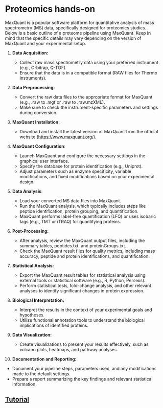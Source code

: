 # **Proteomics hands-on**

MaxQuant is a popular software platform for quantitative analysis of mass spectrometry (MS) data, specifically designed for proteomics studies. Below is a basic outline of a proteome pipeline using MaxQuant. Keep in mind that the specific details may vary depending on the version of MaxQuant and your experimental setup.

1. **Data Acquisition:**
   - Collect raw mass spectrometry data using your preferred instrument (e.g., Orbitrap, Q-TOF).
   - Ensure that the data is in a compatible format (RAW files for Thermo instruments).

2. **Data Preprocessing:**
   - Convert the raw data files to the appropriate format for MaxQuant (e.g., .raw to .mgf or .raw to .raw.mzXML).
   - Make sure to check the instrument-specific parameters and settings during conversion.

3. **MaxQuant Installation:**
   - Download and install the latest version of MaxQuant from the official website (https://www.maxquant.org/).

4. **MaxQuant Configuration:**
   - Launch MaxQuant and configure the necessary settings in the graphical user interface.
   - Specify the database for protein identification (e.g., Uniprot).
   - Adjust parameters such as enzyme specificity, variable modifications, and fixed modifications based on your experimental design.

5. **Data Analysis:**
   - Load your converted MS data files into MaxQuant.
   - Run the MaxQuant analysis, which typically includes steps like peptide identification, protein grouping, and quantification.
   - MaxQuant performs label-free quantification (LFQ) or uses isobaric tags (e.g., TMT or iTRAQ) for quantifying proteins.

6. **Post-Processing:**
   - After analysis, review the MaxQuant output files, including the summary tables, peptides.txt, and proteinGroups.txt.
   - Check the MaxQuant result files for quality metrics, including mass accuracy, peptide and protein identifications, and quantification.

7. **Statistical Analysis:**
   - Export the MaxQuant result tables for statistical analysis using external tools or statistical software (e.g., R, Python, Perseus).
   - Perform statistical tests, fold-change analysis, and other relevant analyses to identify significant changes in protein expression.

8. **Biological Interpretation:**
   - Interpret the results in the context of your experimental goals and hypotheses.
   - Utilize functional annotation tools to understand the biological implications of identified proteins.

9. **Data Visualization:**
   - Create visualizations to present your results effectively, such as volcano plots, heatmaps, and pathway analyses.

10. **Documentation and Reporting:**
   - Document your pipeline steps, parameters used, and any modifications made to the default settings.
   - Prepare a report summarizing the key findings and relevant statistical information.


## [**Tutorial**](./Content.html)
